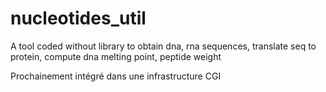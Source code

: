 # nucleotides_util
A tool coded without library to obtain dna, rna sequences, translate seq to protein, compute dna melting point, peptide weight

Prochainement intégré dans une infrastructure CGI
